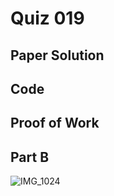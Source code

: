# Quiz 019

## Paper Solution

## Code

## Proof of Work

## Part B

![IMG_1024](https://github.com/user-attachments/assets/ba4be63f-3eae-4318-94d4-150af177c500)
